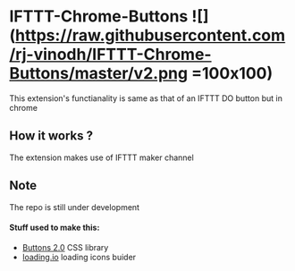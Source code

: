 # IFTTT-Chrome-Buttons ![](https://raw.githubusercontent.com/rj-vinodh/IFTTT-Chrome-Buttons/master/v2.png =100x100)
This extension's functianality is same as that of an IFTTT DO button but in chrome

## How it works ?
The extension makes use of IFTTT maker channel

## Note
The repo is still under development


#### Stuff used to make this:
 * [Buttons 2.0](https://github.com/alexwolfe/Buttons/) CSS library
 * [loading.io](http://loading.io/) loading icons buider
